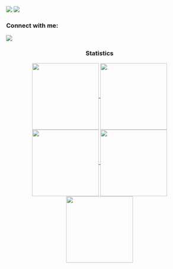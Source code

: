 ###
<div> <a href="https://www.linkedin.com/in/https://www.linkedin.com/in/alieva/" target="_blank"><img src="https://img.shields.io/badge/LinkedIn-0077B5?style=for-the-badge&logo=linkedin&logoColor=white" target="_blank"></a>
<a href="https://github.com/abubakaraliev" target="_blank"><img src="https://img.shields.io/badge/GitHub-100000?style=for-the-badge&logo=github&logoColor=white" target="_blank"></a>
</div><h3 align="left">Connect with me:</h3>

<img src="https://user-images.githubusercontent.com/73097560/115834477-dbab4500-a447-11eb-908a-139a6edaec5c.gif"><h3 align="center">Statistics</h3>
<div align="center">
<a href="https://github.com/abubakaraliev">
<img align="center" src="http://github-profile-summary-cards.vercel.app/api/cards/stats?username=abubakaraliev&theme=2077" height="180em" />
<img align="center" src="http://github-profile-summary-cards.vercel.app/api/cards/most-commit-language?username=abubakaraliev&theme=2077" height="180em" />
<img align="center" src="http://github-profile-summary-cards.vercel.app/api/cards/repos-per-language?username=abubakaraliev&theme=2077" height="180em" />
<img align="center" src="http://github-profile-summary-cards.vercel.app/api/cards/productive-time?username=abubakaraliev&theme=2077" height="180em" />
<img align="center" src="http://github-profile-summary-cards.vercel.app/api/cards/profile-details?username=abubakaraliev&theme=2077" height="180em" />
</div>
